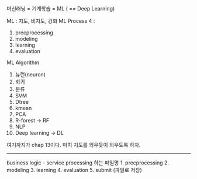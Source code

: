 머신러닝 = 기계학습 = ML ( == Deep Learning)

ML : 지도, 비지도, 강화
ML Process 4 :
  1. precprocessing
  2. modeling
  3. learning
  4. evaluation

ML Algorithm

  1. 뉴런(neuron)
  2. 회귀
  3. 분류
  4. SVM
  5. Dtree
  6. kmean
  7. PCA
  8. R-forest -> RF
  9. NLP
  10. Deep learning -> DL

  여기까지가 chap 13이다.
  마치 지도를 외우듯이 외우도록 하자.

  ------------------------------------------------------

  business logic - service
  processing 하는 파일명
    1. precprocessing
    2. modeling
    3. learning
    4. evaluation
    5. submit (파일로 저장)